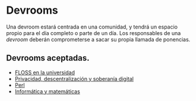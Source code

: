 # Devrooms

Una devroom estará centrada en una comunidad, y tendrá un espacio propio para el día completo o parte de un día. Los responsables de una *devroom* deberán comprometerse a sacar su propia llamada de ponencias.

## Devrooms aceptadas.

* [FLOSS en la universidad](universidad.md)
* [Privacidad, descentralización y soberanía digital](privacidad.md)
* [Perl](perl.md)
* [Informática y matemáticas](info-mat.md)
